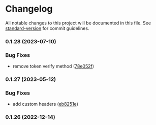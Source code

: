 # Changelog

All notable changes to this project will be documented in this file. See [standard-version](https://github.com/conventional-changelog/standard-version) for commit guidelines.

### 0.1.28 (2023-07-10)


### Bug Fixes

* remove token verify method ([78e052f](https://github.com/Nebo15/uaddresses.web/commit/78e052f3442da6fcec2bf2c93b1157ce0ba7cb0b))

### 0.1.27 (2023-05-12)


### Bug Fixes

* add custom headers ([eb8251e](https://github.com/Nebo15/uaddresses.web/commit/eb8251ecff59b888352718cae9e10bbe0ee235c3))

### 0.1.26 (2022-12-14)
